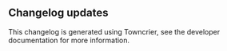 ## Changelog updates

This changelog is generated using Towncrier, see the developer documentation for more information.

